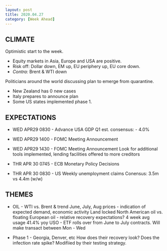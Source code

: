 ```yaml
---
layout: post
title: 2020.04.27
category: [Week Ahead]
---
```


## CLIMATE  
Optimistic start to the week. 
* Equity markets in Asia, Europe and USA are positive. 
* Risk off: Dollar down, EM up, EU periphery up, EU core down. 
* *Contra:* Brent & WTI down 

Politicians around the world discussing plan to emerge from quarantine. 
* New Zealand has 0 new cases 
* Italy prepares to announce plan 
* Some US states implemented phase 1.

## EXPECTATIONS
* WED APR29 0830 - Advance USA GDP Q1 est.
    consensus: - 4.0%
* WED APR29 1400 - FOMC Meeting Announcement 
* WED APR29 1430 - FOMC Meeting Announcement 
    Look for additional tools implemented, lending facilities offered to more creditors

* THR APR 30 0745 - ECB Monetary Policy Decisions 
* THR APR 30 0830 - US Weekly unemployment claims 
    Conensus: 3.5m vs 4.4m (w/w) 

## THEMES
* OIL - WTI vs. Brent & trend 
    June, July, Aug prices - indication of expected demand, economic activity 
    Land locked North American oil vs. floating European oil - relative recovery expectations? 
    4 week avg usage 41.4% yoy
    USO - ETF rolls over from June to July contracts. Will make transact between Mon - Wed

* Phase 1 - Georgia, Denver, etc 
	How does their recovery look? Does the infection rate spike? Modifiied by their testing strategy. 

